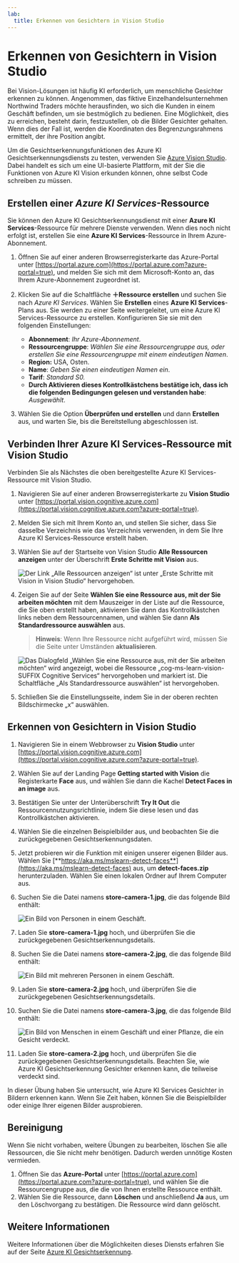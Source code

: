 ```yaml
---
lab:
  title: Erkennen von Gesichtern in Vision Studio
---
```


# Erkennen von Gesichtern in Vision Studio

Bei Vision-Lösungen ist häufig KI erforderlich, um menschliche Gesichter erkennen zu können. Angenommen, das fiktive Einzelhandelsunternehmen Northwind Traders möchte herausfinden, wo sich die Kunden in einem Geschäft befinden, um sie bestmöglich zu bedienen. Eine Möglichkeit, dies zu erreichen, besteht darin, festzustellen, ob die Bilder Gesichter gehalten. Wenn dies der Fall ist, werden die Koordinaten des Begrenzungsrahmens ermittelt, der ihre Position angibt.

Um die Gesichtserkennungsfunktionen des Azure KI Gesichtserkennungsdiensts zu testen, verwenden Sie [Azure Vision Studio](https://portal.vision.cognitive.azure.com/). Dabei handelt es sich um eine UI-basierte Plattform, mit der Sie die Funktionen von Azure KI Vision erkunden können, ohne selbst Code schreiben zu müssen.

## Erstellen einer *Azure KI Services*-Ressource

Sie können den Azure KI Gesichtserkennungsdienst mit einer **Azure KI Services**-Ressource für mehrere Dienste verwenden. Wenn dies noch nicht erfolgt ist, erstellen Sie eine **Azure KI Services**-Ressource in Ihrem Azure-Abonnement.

1. Öffnen Sie auf einer anderen Browserregisterkarte das Azure-Portal unter [https://portal.azure.com](https://portal.azure.com?azure-portal=true), und melden Sie sich mit dem Microsoft-Konto an, das Ihrem Azure-Abonnement zugeordnet ist.

1. Klicken Sie auf die Schaltfläche **＋Ressource erstellen** und suchen Sie nach *Azure KI Services*. Wählen Sie **Erstellen** eines **Azure KI Services**-Plans aus. Sie werden zu einer Seite weitergeleitet, um eine Azure KI Services-Ressource zu erstellen. Konfigurieren Sie sie mit den folgenden Einstellungen:
    - **Abonnement**: *Ihr Azure-Abonnement*.
    - **Ressourcengruppe**: *Wählen Sie eine Ressourcengruppe aus, oder erstellen Sie eine Ressourcengruppe mit einem eindeutigen Namen*.
    - **Region:** USA, Osten.
    - **Name**: *Geben Sie einen eindeutigen Namen ein*.
    - **Tarif**: *Standard S0.*
    - **Durch Aktivieren dieses Kontrollkästchens bestätige ich, dass ich die folgenden Bedingungen gelesen und verstanden habe**: *Ausgewählt*.

1. Wählen Sie die Option **Überprüfen und erstellen** und dann **Erstellen** aus, und warten Sie, bis die Bereitstellung abgeschlossen ist.

## Verbinden Ihrer Azure KI Services-Ressource mit Vision Studio

Verbinden Sie als Nächstes die oben bereitgestellte Azure KI Services-Ressource mit Vision Studio.

1. Navigieren Sie auf einer anderen Browserregisterkarte zu **Vision Studio** unter [https://portal.vision.cognitive.azure.com](https://portal.vision.cognitive.azure.com?azure-portal=true).

1. Melden Sie sich mit Ihrem Konto an, und stellen Sie sicher, dass Sie dasselbe Verzeichnis wie das Verzeichnis verwenden, in dem Sie Ihre Azure KI Services-Ressource erstellt haben.

1. Wählen Sie auf der Startseite von Vision Studio **Alle Ressourcen anzeigen** unter der Überschrift **Erste Schritte mit Vision** aus.

    ![Der Link „Alle Ressourcen anzeigen“ ist unter „Erste Schritte mit Vision in Vision Studio“ hervorgehoben.](./media/analyze-images-vision/vision-resources.png)

1. Zeigen Sie auf der Seite **Wählen Sie eine Ressource aus, mit der Sie arbeiten möchten** mit dem Mauszeiger in der Liste auf die Ressource, die Sie oben erstellt haben, aktivieren Sie dann das Kontrollkästchen links neben dem Ressourcennamen, und wählen Sie dann **Als Standardressource auswählen** aus.

    > **Hinweis**: Wenn Ihre Ressource nicht aufgeführt wird, müssen Sie die Seite unter Umständen **aktualisieren**.

    ![Das Dialogfeld „Wählen Sie eine Ressource aus, mit der Sie arbeiten möchten“ wird angezeigt, wobei die Ressource „cog-ms-learn-vision-SUFFIX Cognitive Services“ hervorgehoben und markiert ist. Die Schaltfläche „Als Standardressource auswählen“ ist hervorgehoben.](./media/analyze-images-vision/default-resource.png)

1. Schließen Sie die Einstellungsseite, indem Sie in der oberen rechten Bildschirmecke „x“ auswählen.

## Erkennen von Gesichtern in Vision Studio 

1. Navigieren Sie in einem Webbrowser zu **Vision Studio** unter [https://portal.vision.cognitive.azure.com](https://portal.vision.cognitive.azure.com?azure-portal=true).

1. Wählen Sie auf der Landing Page **Getting started with Vision** die Registerkarte **Face** aus, und wählen Sie dann die Kachel **Detect Faces in an image** aus.

1. Bestätigen Sie unter der Unterüberschrift **Try It Out** die Ressourcennutzungsrichtlinie, indem Sie diese lesen und das Kontrollkästchen aktivieren.  

1. Wählen Sie die einzelnen Beispielbilder aus, und beobachten Sie die zurückgegebenen Gesichtserkennungsdaten.

1. Jetzt probieren wir die Funktion mit einigen unserer eigenen Bilder aus. Wählen Sie [**https://aka.ms/mslearn-detect-faces**](https://aka.ms/mslearn-detect-faces) aus, um **detect-faces.zip** herunterzuladen. Wählen Sie einen lokalen Ordner auf Ihrem Computer aus.

1. Suchen Sie die Datei namens **store-camera-1.jpg**, die das folgende Bild enthält:

    ![Ein Bild von Personen in einem Geschäft.](./media/create-face-solutions/store-camera-1.jpg)

1. Laden Sie **store-camera-1.jpg** hoch, und überprüfen Sie die zurückgegebenen Gesichtserkennungsdetails.

1. Suchen Sie die Datei namens **store-camera-2.jpg**, die das folgende Bild enthält:

    ![Ein Bild mit mehreren Personen in einem Geschäft.](./media/create-face-solutions/store-camera-2.jpg)

1. Laden Sie **store-camera-2.jpg** hoch, und überprüfen Sie die zurückgegebenen Gesichtserkennungsdetails.

1. Suchen Sie die Datei namens **store-camera-3.jpg**, die das folgende Bild enthält:

    ![Ein Bild von Menschen in einem Geschäft und einer Pflanze, die ein Gesicht verdeckt.](./media/create-face-solutions/store-camera-3.jpg)

1. Laden Sie **store-camera-2.jpg** hoch, und überprüfen Sie die zurückgegebenen Gesichtserkennungsdetails. Beachten Sie, wie Azure KI Gesichtserkennung Gesichter erkennen kann, die teilweise verdeckt sind. 

In dieser Übung haben Sie untersucht, wie Azure KI Services Gesichter in Bildern erkennen kann. Wenn Sie Zeit haben, können Sie die Beispielbilder oder einige Ihrer eigenen Bilder ausprobieren.

## Bereinigung

Wenn Sie nicht vorhaben, weitere Übungen zu bearbeiten, löschen Sie alle Ressourcen, die Sie nicht mehr benötigen. Dadurch werden unnötige Kosten vermieden.

1. Öffnen Sie das **Azure-Portal** unter [https://portal.azure.com](https://portal.azure.com?azure-portal=true), und wählen Sie die Ressourcengruppe aus, die die von Ihnen erstellte Ressource enthält.
1. Wählen Sie die Ressource, dann **Löschen** und anschließend **Ja** aus, um den Löschvorgang zu bestätigen. Die Ressource wird dann gelöscht.

## Weitere Informationen

Weitere Informationen über die Möglichkeiten dieses Diensts erfahren Sie auf der Seite [Azure KI Gesichtserkennung](https://learn.microsoft.com/azure/ai-services/computer-vision/overview-identity).
